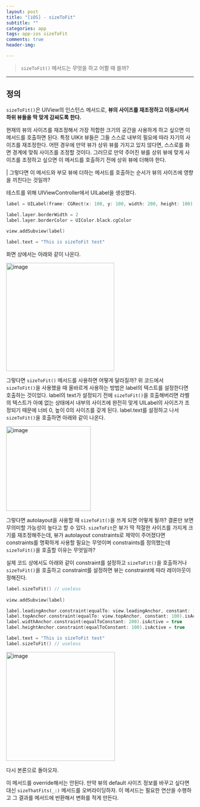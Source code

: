 ```yaml
---  
layout: post  
title: "[iOS] - sizeToFit"  
subtitle: ""  
categories: app
tags: app-ios sizeToFit
comments: true  
header-img: 

---  
```

  
> `sizeToFit()` 메서드는 무엇을 하고 어쩔 때 쓸까?  

---

## 정의

`sizeToFit()`은 UIView의 인스턴스 메서드로, **뷰의 사이즈를 재조정하고 이동시켜서 하위 뷰들을 딱 맞게 감싸도록 한다.**

현재의 뷰의 사이즈를 재조정해서 가장 적합한 크기의 공간을 사용하게 하고 싶으면 이 메서드를 호출하면 된다. 특정 UIKit 뷰들은 그들 스스로 내부의 필요에 따라 자기의 사이즈를 재조정한다.
어떤 경우에 만약 뷰가 상위 뷰를 가지고 있지 않다면, 스스로를 화면 경계에 맞춰 사이즈를 조정할 것이다. 그러므로 만약 주어진 뷰를 상위 뷰에 맞게 사이즈를 조정하고 싶으면 이 메서드를 호출하기 전에
상위 뷰에 더해야 한다.

| 그렇다면 이 메서드와 부모 뷰에 더하는 메서드를 호출하는 순서가 뷰의 사이즈에 영향을 끼친다는 것일까?

테스트를 위해 UIViewController에서 UILabel을 생성했다.

```swift
label = UILabel(frame: CGRect(x: 100, y: 100, width: 200, height: 100))
        
label.layer.borderWidth = 2
label.layer.borderColor = UIColor.black.cgColor

view.addSubview(label)

label.text = "This is sizeToFit test"
```

화면 상에서는 아래와 같이 나온다.

<img width="290" alt="image" src="https://user-images.githubusercontent.com/41438361/154435903-5a3698d7-42bc-4262-b6ac-092c0a7eb753.png">

그렇다면 `sizeToFit()` 메서드를 사용하면 어떻게 달라질까? 위 코드에서 `sizeToFit()`을 사용했을 때 올바르게 사용하는 방법은 label의 텍스트를 설정한다면 호출하는 것이었다.
label의 text가 설정되기 전에 `sizeToFit()`을 호출해버리면 라벨의 텍스트가 아예 없는 상태에서 내부의 사이즈에 완전히 맞게 UILabel의 사이즈가 조정되기 때문에 너비 0, 높이 0의 사이즈를 갖게 된다.
label.text를 설정하고 나서 `sizeToFit()`을 호출하면 아래와 같이 나온다.

<img width="227" alt="image" src="https://user-images.githubusercontent.com/41438361/154436497-44231c6a-6912-4f08-bb45-1f8dc8ca1a3c.png">

그렇다면 autolayout을 사용할 때 `sizeToFit()`을 쓰게 되면 어떻게 될까? 결론만 보면 무의미할 가능성이 높다고 할 수 있다. `sizeToFit`은 뷰가 딱 적절한 사이즈를 가지게 크기를 재조정해주는데, 뷰가
autolayout constraints로 제약이 주어졌다면 constraints를 명확하게 사용할 필요는 무엇이며 constraints를 정의했는데 `sizeToFit()`을 호출할 이유는 무엇일까?

실제 코드 상에서도 아래와 같이 constraint를 설정하고 `sizeToFit()`을 호출하거나 `sizeToFit()`을 호출하고 constraint를 설정하면 뷰는 constraint에 따라 레이아웃이 정해진다.

```swift
label.sizeToFit() // useless
        
view.addSubview(label)

label.leadingAnchor.constraint(equalTo: view.leadingAnchor, constant: 100).isActive = true
label.topAnchor.constraint(equalTo: view.topAnchor, constant: 100).isActive = true
label.widthAnchor.constraint(equalToConstant: 200).isActive = true
label.heightAnchor.constraint(equalToConstant: 100).isActive = true

label.text = "This is sizeToFit test"
label.sizeToFit() // useless
```

<img width="292" alt="image" src="https://user-images.githubusercontent.com/41438361/154437787-93a50ef9-cb79-4d1f-8835-e8e04f0b6a71.png">

다시 본론으로 돌아오자.

이 메서드를 override해서는 안된다. 만약 뷰의 default 사이즈 정보를 바꾸고 싶다면 대신 `sizeThatFits(_:)` 메서드를 오버라이딩하자. 이 메서드는 필요한 연산을 수행하고 그 결과를 
메서드에 반환해서 변화를 적게 만든다.

